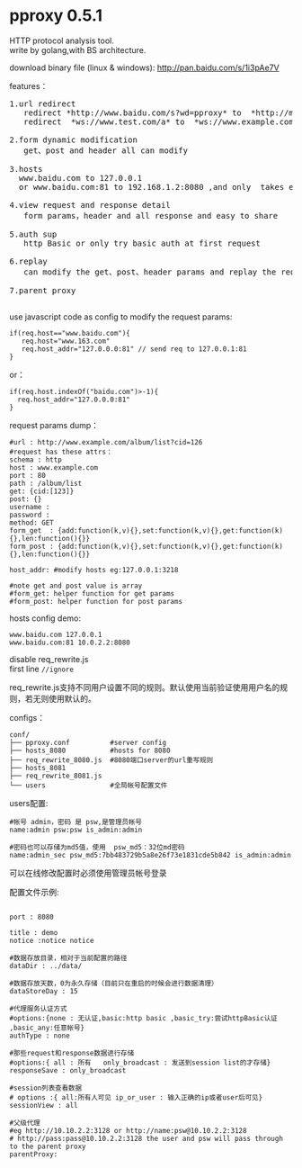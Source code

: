 pproxy 0.5.1
======
HTTP protocol analysis tool.  
write by golang,with BS architecture. 


download binary file (linux & windows): <http://pan.baidu.com/s/1i3pAe7V>  

features：
<pre>
1.url redirect
   redirect *http://www.baidu.com/s?wd=pproxy* to  *http://m.baidu.com/s?wd=pproxy*
   redirect  *ws://www.test.com/a* to  *ws://www.example.com/b*
   
2.form dynamic modification  
   get、post and header all can modify  
   
3.hosts
  www.baidu.com to 127.0.0.1  
  or www.baidu.com:81 to 192.168.1.2:8080 ,and only  takes effect on port 81  
  
4.view request and response detail
   form params，header and all response and easy to share
   
5.auth sup
   http Basic or only try basic auth at first request
   
6.replay
   can modify the get、post、header params and replay the request

7.parent proxy
  
</pre>

use javascript code as config to modify the request params:
```
if(req.host=="www.baidu.com"){
   req.host="www.163.com"
   req.host_addr="127.0.0.0:81" // send req to 127.0.0.1:81
}
```
or：
```
if(req.host.indexOf("baidu.com")>-1){
  req.host_addr="127.0.0.0:81"
}
```

request params dump：
```
#url : http://www.example.com/album/list?cid=126
#request has these attrs：
schema : http
host : www.example.com
port : 80
path : /album/list
get: {cid:[123]}
post: {}
username : 
password : 
method: GET
form_get  : {add:function(k,v){},set:function(k,v){},get:function(k){},len:function(){}} 
form_post : {add:function(k,v){},set:function(k,v){},get:function(k){},len:function(){}}

host_addr: #modify hosts eg:127.0.0.1:3218

#note get and post value is array
#form_get: helper function for get params
#form_post: helper function for post params
```


hosts config demo:
```
www.baidu.com 127.0.0.1
www.baidu.com:81 10.0.2.2:8080
```

disable req_rewrite.js  
first line ```//ignore```


req_rewrite.js支持不同用户设置不同的规则。默认使用当前验证使用用户名的规则，若无则使用默认的。  

configs：
```
conf/
├── pproxy.conf          #server config
├── hosts_8080           #hosts for 8080
├── req_rewrite_8080.js  #8080端口server的url重写规则
├── hosts_8081
├── req_rewrite_8081.js
└── users                #全局帐号配置文件
```

users配置:
```
#帐号 admin，密码 是 psw,是管理员帐号
name:admin psw:psw is_admin:admin

#密码也可以存储为md5值，使用  psw_md5：32位md密码
name:admin_sec psw_md5:7bb483729b5a8e26f73e1831cde5b842 is_admin:admin
```
可以在线修改配置时必须使用管理员帐号登录

配置文件示例:
```

port : 8080

title : demo
notice :notice notice

#数据存放目录，相对于当前配置的路径
dataDir : ../data/

#数据存放天数，0为永久存储（目前只在重启的时候会进行数据清理）
dataStoreDay : 15

#代理服务认证方式
#options:{none : 无认证,basic:http basic ,basic_try:尝试httpBasic认证 ,basic_any:任意帐号}
authType : none

#那些request和response数据进行存储
#options:{ all : 所有   only_broadcast : 发送到session list的才存储}
responseSave : only_broadcast

#session列表查看数据
# options :{ all:所有人可见 ip_or_user : 输入正确的ip或者user后可见}
sessionView : all

#父级代理
#eg http://10.10.2.2:3128 or http://name:psw@10.10.2.2:3128
# http://pass:pass@10.10.2.2:3128 the user and psw will pass through to the parent proxy
parentProxy:
```
